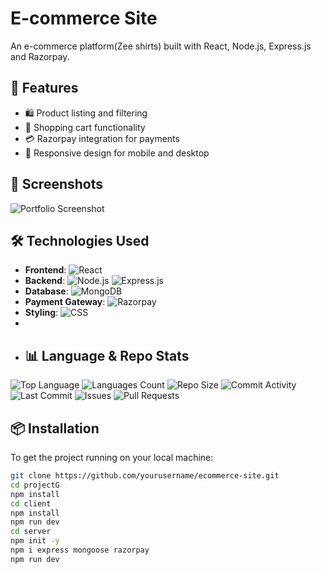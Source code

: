 

# E-commerce Site

An e-commerce platform(Zee shirts) built with React, Node.js, Express.js and Razorpay.

## 🚀 Features

- 🛍️ Product listing and filtering
- 🛒 Shopping cart functionality
- 💳 Razorpay integration for payments
- 📱 Responsive design for mobile and desktop

## 📸 Screenshots
![Portfolio Screenshot](./avs.png)


## 🛠️ Technologies Used

- **Frontend**: ![React](https://img.shields.io/badge/React-17.0.1-blue.svg)
- **Backend**: ![Node.js](https://img.shields.io/badge/Node.js-14.17.5-green.svg) ![Express.js](https://img.shields.io/badge/Express.js-4.17.1-lightgrey.svg)
- **Database**: ![MongoDB](https://img.shields.io/badge/MongoDB-4.4-brightgreen.svg)
- **Payment Gateway**: ![Razorpay](https://img.shields.io/badge/Razorpay-Payments-blue.svg)
- **Styling**: ![CSS](https://img.shields.io/badge/CSS-3-blue.svg)
- 
- ## 📊 Language & Repo Stats

![Top Language](https://img.shields.io/github/languages/top/GokulakrishnanSivalingam/cloth-ecom-site)
![Languages Count](https://img.shields.io/github/languages/count/GokulakrishnanSivalingam/cloth-ecom-site)
![Repo Size](https://img.shields.io/github/repo-size/GokulakrishnanSivalingam/cloth-ecom-site)
![Commit Activity](https://img.shields.io/github/commit-activity/m/GokulakrishnanSivalingam/cloth-ecom-site)
![Last Commit](https://img.shields.io/github/last-commit/GokulakrishnanSivalingam/cloth-ecom-site)
![Issues](https://img.shields.io/github/issues/GokulakrishnanSivalingam/cloth-ecom-site)
![Pull Requests](https://img.shields.io/github/issues-pr/GokulakrishnanSivalingam/cloth-ecom-site)
 
## 📦 Installation

To get the project running on your local machine:

```bash
git clone https://github.com/yourusername/ecommerce-site.git
cd projectG
npm install
cd client
npm install
npm run dev
cd server
npm init -y
npm i express mongoose razorpay 
npm run dev
```
